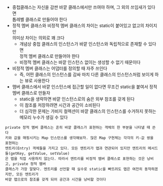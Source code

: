 * 중첩클래스는 자신을 감싼 바깥 클래스에서만 쓰여야 하며, 그 외의 쓰임새가 있다면<br>
톱레벨 클래스로 만들어야 한다
* 정적 멤버 클래스와 비정적 멤버 클래스의 차이는 static이 붙어있고 없고의 차이지만<br>
의미상 차이는 의외로 꽤 크다
  * 개념상 중첩 클래스의 인스턴스가 바깥 인스턴스와 독립적으로 존재할 수 있다면<br>
  정적 멤버 클래스로 만들어야 한다
  * 비정적 멤버 클래스는 바깥 인스턴스 없이는 생성할 수 없기 때문이다
* 비정적 멤버 클래스는 어댑터를 정의할 때 자주 쓰인다
  * 즉, 어떤 클래스의 인스턴스를 감싸 마치 다른 클래스의 인스턴스처럼 보이게 하는 뷰로 사용한다
* 맴버 클래스에서 바깥 인스턴스에 접근할 일이 없다면 무조건 static을 붙여서 정적 멤버 클래스로 만들자
  * static을 생략하면 바깥 인스턴스로의 숨은 외부 참조를 갖게 된다
  * 이 참조를 저장하려면 시간과 공간이 소비된다
  * 더 심각한 문제는 가비지 컬렉션이 바깥 클래스의 인스턴스를 수거하지 못하는 메모리 누수가 생길 수 있다
```
private 정적 멤버 클래스는 흔히 바깥 클래스가 표현하는 객체의 한 부분을 나타낼 때 쓴다
키와 값을 매핑시키는 Map 인스턴스를 생각해보자. 많은 Map 구현체는 각각의 키-값 쌍을 표현하는
엔트리(Entry) 객체들을 가지고 있다. 모든 엔트리가 맵과 연관되어 있지만 엔트리의 메서드들(getKey, getValue, setValue)
은 맵을 직접 사용하지 않는다. 따라서 엔트리를 비정적 멤버 클래스로 표현하는 것은 낭비고, private 정적 멤버
클래스가 가장 알맞다. 엔트리를 선언할 때 실수로 static을 빠뜨려도 맵은 여전히 동작하겠지만, 모든 엔트리가
바깥 맵으로의 참조를 갖게 되어 공간과 시간을 낭비할 것이다
```